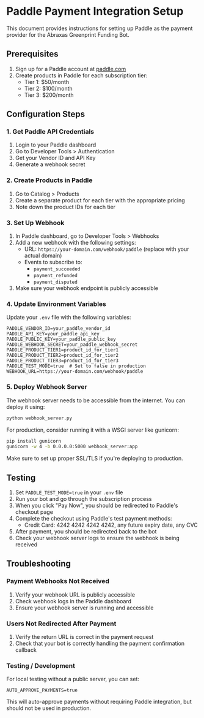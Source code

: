 # Paddle Payment Integration Setup

This document provides instructions for setting up Paddle as the payment provider for the Abraxas Greenprint Funding Bot.

## Prerequisites

1. Sign up for a Paddle account at [paddle.com](https://paddle.com)
2. Create products in Paddle for each subscription tier:
   - Tier 1: $50/month
   - Tier 2: $100/month
   - Tier 3: $200/month

## Configuration Steps

### 1. Get Paddle API Credentials

1. Login to your Paddle dashboard
2. Go to Developer Tools > Authentication
3. Get your Vendor ID and API Key
4. Generate a webhook secret

### 2. Create Products in Paddle

1. Go to Catalog > Products
2. Create a separate product for each tier with the appropriate pricing
3. Note down the product IDs for each tier

### 3. Set Up Webhook

1. In Paddle dashboard, go to Developer Tools > Webhooks
2. Add a new webhook with the following settings:
   - URL: `https://your-domain.com/webhook/paddle` (replace with your actual domain)
   - Events to subscribe to:
     - `payment_succeeded`
     - `payment_refunded`
     - `payment_disputed`
3. Make sure your webhook endpoint is publicly accessible

### 4. Update Environment Variables

Update your `.env` file with the following variables:

```
PADDLE_VENDOR_ID=your_paddle_vendor_id
PADDLE_API_KEY=your_paddle_api_key
PADDLE_PUBLIC_KEY=your_paddle_public_key
PADDLE_WEBHOOK_SECRET=your_paddle_webhook_secret
PADDLE_PRODUCT_TIER1=product_id_for_tier1
PADDLE_PRODUCT_TIER2=product_id_for_tier2
PADDLE_PRODUCT_TIER3=product_id_for_tier3
PADDLE_TEST_MODE=true  # Set to false in production
WEBHOOK_URL=https://your-domain.com/webhook/paddle
```

### 5. Deploy Webhook Server

The webhook server needs to be accessible from the internet. You can deploy it using:

```bash
python webhook_server.py
```

For production, consider running it with a WSGI server like gunicorn:

```bash
pip install gunicorn
gunicorn -w 4 -b 0.0.0.0:5000 webhook_server:app
```

Make sure to set up proper SSL/TLS if you're deploying to production.

## Testing

1. Set `PADDLE_TEST_MODE=true` in your `.env` file
2. Run your bot and go through the subscription process
3. When you click "Pay Now", you should be redirected to Paddle's checkout page
4. Complete the checkout using Paddle's test payment methods:
   - Credit Card: 4242 4242 4242 4242, any future expiry date, any CVC
5. After payment, you should be redirected back to the bot
6. Check your webhook server logs to ensure the webhook is being received

## Troubleshooting

### Payment Webhooks Not Received

1. Verify your webhook URL is publicly accessible
2. Check webhook logs in the Paddle dashboard
3. Ensure your webhook server is running and accessible

### Users Not Redirected After Payment

1. Verify the return URL is correct in the payment request
2. Check that your bot is correctly handling the payment confirmation callback

### Testing / Development

For local testing without a public server, you can set:

```
AUTO_APPROVE_PAYMENTS=true
```

This will auto-approve payments without requiring Paddle integration, but should not be used in production. 
